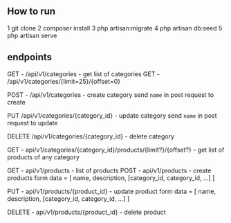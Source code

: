 ## How to run

1 git clone
2 composer install
3 php artisan:migrate
4 php artisan db:seed
5 php artisan serve


## endpoints 

GET - /api/v1/categories - get list of categories
GET - /api/v1/categories/{limit=25}/{offset=0}

POST - /api/v1/categories - create category
send `name` in post request to create

PUT /api/v1/categories/{category_id} - update category
send `name` in post request to update

DELETE /api/v1/categories/{category_id} - delete category

GET - api/v1/categories/{category_id}/products/{limit?}/{offset?} - get list of products of any category

GET - api/v1/products - list of products
POST - api/v1/products - create products
    form data = [
        name, description, [category_id, category_id, ...]
    ]

PUT - api/v1/products/{product_id} - update product 
    form data = [
        name, description, [category_id, category_id, ...]
    ]

DELETE - api/v1/products/{product_id} - delete product

